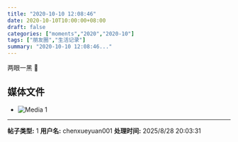 ```yaml
---
title: "2020-10-10 12:08:46"
date: 2020-10-10T10:00:00+08:00
draft: false
categories: ["moments","2020","2020-10"]
tags: ["朋友圈","生活记录"]
summary: "2020-10-10 12:08:46..."
---
```


两眼一黑 🌚

## 媒体文件

- ![Media 1](/Moments/photos/2020-10-10/202010101208460.jpg)

---

**帖子类型:** 1
**用户名:** chenxueyuan001
**处理时间:** 2025/8/28 20:03:31